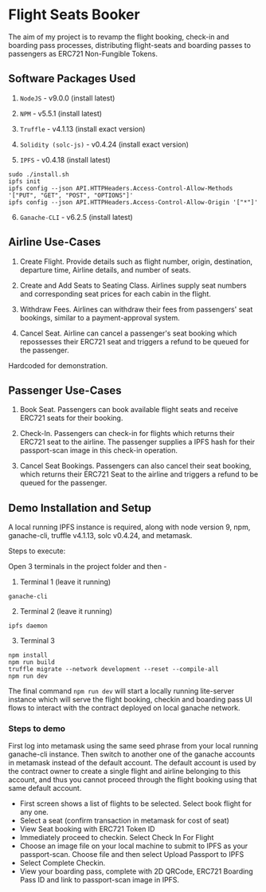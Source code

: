 # Flight Seats Booker

The aim of my project is to revamp the flight booking, check-in and boarding pass processes, distributing flight-seats and boarding passes to passengers as ERC721 Non-Fungible Tokens.

## Software Packages Used ##

1. `NodeJS`             -   v9.0.0 (install latest)
   
2. `NPM`                -   v5.5.1 (install latest)
   
3. `Truffle`            -   v4.1.13 (install exact version)
   
4. `Solidity (solc-js)` -   v0.4.24 (install exact version)
   
5. `IPFS`               -   v0.4.18 (install latest)
```
sudo ./install.sh
ipfs init
ipfs config --json API.HTTPHeaders.Access-Control-Allow-Methods '["PUT", "GET", "POST", "OPTIONS"]'
ipfs config --json API.HTTPHeaders.Access-Control-Allow-Origin '["*"]'
```

6. `Ganache-CLI`        -   v6.2.5 (install latest)

## Airline Use-Cases

1. Create Flight. Provide details such as flight number, origin, destination, departure time, Airline details, and number of seats.

2. Create and Add Seats to Seating Class. Airlines supply seat numbers and corresponding seat prices for each cabin in the flight.

3. Withdraw Fees. Airlines can withdraw their fees from passengers' seat bookings, similar to a payment-approval system.

4. Cancel Seat. Airline can cancel a passenger's seat booking which repossesses their ERC721 seat and triggers a refund to be queued for the passenger.

Hardcoded for demonstration.

## Passenger Use-Cases

1. Book Seat. Passengers can book available flight seats and receive ERC721 seats for their booking.

2. Check-In. Passengers can check-in for flights which returns their ERC721 seat to the airline. The passenger supplies a IPFS hash for their passport-scan image in this check-in operation.

3. Cancel Seat Bookings. Passengers can also cancel their seat booking, which returns their ERC721 Seat to the airline and triggers a refund to be queued for the passenger.


## Demo Installation and Setup

A local running IPFS instance is required, along with node version 9, npm, ganache-cli, truffle v4.1.13, solc v0.4.24, and metamask.

Steps to execute:

Open 3 terminals in the project folder and then -

1. Terminal 1  (leave it running)
        
```
ganache-cli
```
2. Terminal 2  (leave it running)
```
ipfs daemon
```
3. Terminal 3 
```
npm install
npm run build
truffle migrate --network development --reset --compile-all
npm run dev
```

The final command ``npm run dev`` will start a locally running lite-server instance which will serve the flight booking, checkin and boarding pass UI flows to interact with the contract deployed on local ganache network. 

### Steps to demo

First log into metamask using the same seed phrase from your local running ganache-cli instance. Then switch to another one of the ganache accounts in metamask instead of the default account. The default account is used by the contract owner to create a single flight and airline belonging to this account, and thus you cannot proceed through the flight booking using that same default account.

  - First screen shows a list of flights to be selected. Select book flight for any one.
  - Select a seat (confirm transaction in metamask for cost of seat)
  - View Seat booking with ERC721 Token ID
  - Immediately proceed to checkin. Select Check In For Flight
  - Choose an image file on your local machine to submit to IPFS as your passport-scan. Choose file and then select Upload Passport to IPFS
  - Select Complete Checkin.
  - View your boarding pass, complete with 2D QRCode, ERC721 Boarding Pass ID and link to passport-scan image in IPFS.
